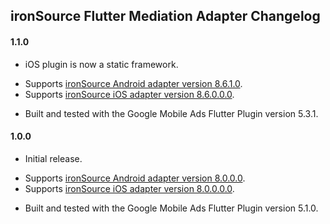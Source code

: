 ## ironSource Flutter Mediation Adapter Changelog

#### 1.1.0
* iOS plugin is now a static framework.
- Supports [ironSource Android adapter version 8.6.1.0](https://github.com/googleads/googleads-mobile-android-mediation/blob/main/ThirdPartyAdapters/ironsource/CHANGELOG.md#version-8610).
- Supports [ironSource iOS adapter version 8.6.0.0.0](https://github.com/googleads/googleads-mobile-ios-mediation/blob/main/adapters/IronSource/CHANGELOG.md#version-86000).
* Built and tested with the Google Mobile Ads Flutter Plugin version 5.3.1.

#### 1.0.0
* Initial release.
- Supports [ironSource Android adapter version 8.0.0.0](https://github.com/googleads/googleads-mobile-android-mediation/blob/main/ThirdPartyAdapters/ironsource/CHANGELOG.md#version-8000).
- Supports [ironSource iOS adapter version 8.0.0.0.0](https://github.com/googleads/googleads-mobile-ios-mediation/blob/main/adapters/IronSource/CHANGELOG.md#version-80000).
* Built and tested with the Google Mobile Ads Flutter Plugin version 5.1.0.
